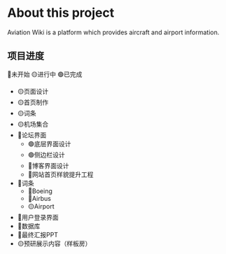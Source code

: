 # About this project
Aviation Wiki is a platform which provides aircraft and airport information. 
## 项目进度
🔴未开始   🟡进行中   🟢已完成
- 🟡页面设计
- 🟡首页制作
- 🟡词条
- 🟡机场集合
- 🔴论坛界面
  - 🟢底层界面设计
  - 🟢侧边栏设计
  - 🔴博客界面设计
  - 🔴网站首页样貌提升工程
- 🔴词条
  - 🔴Boeing
  - 🔴Airbus
  - 🟡Airport
- 🔴用户登录界面
- 🔴数据库
- 🔴最终汇报PPT
- 🟡预研展示内容（样板房）
